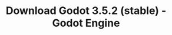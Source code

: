 ---
# Generated by /tools/generators/src/download_archive_generator !!! do not edit by hand !!!
title: 'Download Godot 3.5.2 (stable) - Godot Engine'
type: 'download/archive'
name: '3.5.2'
flavor: 'stable'
release_date: '2023-03-07T03:00:00-00:00'
release_notes: 'article/maintenance-release-godot-3-5-2/'
primaryPlatforms:
  - 'android.apk'
  - 'linux.64'
  - 'macos.universal'
  - 'windows.64'
  - 'linux_server.headless.64'
  - 'web'
  - 'templates'
links:
  android.apk:
    name: 'android.apk'
    title: 'Android'
    caption: 'APK Universal (ARM64 + ARMv7 + x86_64 + x86)'
    tags:
      - 'APK download'
      - 'ARM64/v7'
      - 'x86 (64 & 32 bit)'
    hosts:
      github_builds:
        regular: 'https://github.com/godotengine/godot-builds/releases/download/3.5.2-stable/Godot_v3.5.2-stable_android_editor.apk'
        mono: '#'
      github:
        regular: 'https://github.com/godotengine/godot/releases/download/3.5.2-stable/Godot_v3.5.2-stable_android_editor.apk'
        mono: '#'
  linux.64:
    name: 'linux.64'
    title: 'Linux'
    caption: 'Padrão (x86_64)'
    tags:
      - '64 bit'
    hosts:
      github_builds:
        regular: 'https://github.com/godotengine/godot-builds/releases/download/3.5.2-stable/Godot_v3.5.2-stable_x11.64.zip'
        mono: 'https://github.com/godotengine/godot-builds/releases/download/3.5.2-stable/Godot_v3.5.2-stable_mono_x11_64.zip'
      github:
        regular: 'https://github.com/godotengine/godot/releases/download/3.5.2-stable/Godot_v3.5.2-stable_x11.64.zip'
        mono: 'https://github.com/godotengine/godot/releases/download/3.5.2-stable/Godot_v3.5.2-stable_mono_x11_64.zip'
  macos.universal:
    name: 'macos.universal'
    title: 'macOS'
    caption: 'Universal (x86_64 + Silício da Apple)'
    tags:
      - 'Intel/Apple Silicon'
      - '64 bit'
    hosts:
      github_builds:
        regular: 'https://github.com/godotengine/godot-builds/releases/download/3.5.2-stable/Godot_v3.5.2-stable_osx.universal.zip'
        mono: 'https://github.com/godotengine/godot-builds/releases/download/3.5.2-stable/Godot_v3.5.2-stable_mono_osx.universal.zip'
      github:
        regular: 'https://github.com/godotengine/godot/releases/download/3.5.2-stable/Godot_v3.5.2-stable_osx.universal.zip'
        mono: 'https://github.com/godotengine/godot/releases/download/3.5.2-stable/Godot_v3.5.2-stable_mono_osx.universal.zip'
  windows.64:
    name: 'windows.64'
    title: 'Windows'
    caption: 'Padrão (x86_64)'
    tags:
      - '64 bit'
    hosts:
      github_builds:
        regular: 'https://github.com/godotengine/godot-builds/releases/download/3.5.2-stable/Godot_v3.5.2-stable_win64.exe.zip'
        mono: 'https://github.com/godotengine/godot-builds/releases/download/3.5.2-stable/Godot_v3.5.2-stable_mono_win64.zip'
      github:
        regular: 'https://github.com/godotengine/godot/releases/download/3.5.2-stable/Godot_v3.5.2-stable_win64.exe.zip'
        mono: 'https://github.com/godotengine/godot/releases/download/3.5.2-stable/Godot_v3.5.2-stable_mono_win64.zip'
  linux_server.headless.64:
    name: 'linux_server.headless.64'
    title: 'Linux Server'
    caption: 'Headless (x86_64)'
    tags:
      - '64 bit'
      - 'Headless'
    hosts:
      github_builds:
        regular: 'https://github.com/godotengine/godot-builds/releases/download/3.5.2-stable/Godot_v3.5.2-stable_linux_headless.64.zip'
        mono: 'https://github.com/godotengine/godot-builds/releases/download/3.5.2-stable/Godot_v3.5.2-stable_mono_linux_headless_64.zip'
      github:
        regular: 'https://github.com/godotengine/godot/releases/download/3.5.2-stable/Godot_v3.5.2-stable_linux_headless.64.zip'
        mono: 'https://github.com/godotengine/godot/releases/download/3.5.2-stable/Godot_v3.5.2-stable_mono_linux_headless_64.zip'
  web:
    name: 'web'
    title: 'Editor Web'
    caption: ''
    tags:
      - 'Self-hosted'
      - 'Cross-platform'
    hosts:
      github_builds:
        regular: 'https://github.com/godotengine/godot-builds/releases/download/3.5.2-stable/Godot_v3.5.2-stable_web_editor.zip'
        mono: '#'
      github:
        regular: 'https://github.com/godotengine/godot/releases/download/3.5.2-stable/Godot_v3.5.2-stable_web_editor.zip'
        mono: '#'
  linux.32:
    name: 'linux.32'
    title: 'Linux'
    caption: 'Padrão (x86)'
    tags:
      - '32 bit'
    hosts:
      github_builds:
        regular: 'https://github.com/godotengine/godot-builds/releases/download/3.5.2-stable/Godot_v3.5.2-stable_x11.32.zip'
        mono: 'https://github.com/godotengine/godot-builds/releases/download/3.5.2-stable/Godot_v3.5.2-stable_mono_x11_32.zip'
      github:
        regular: 'https://github.com/godotengine/godot/releases/download/3.5.2-stable/Godot_v3.5.2-stable_x11.32.zip'
        mono: 'https://github.com/godotengine/godot/releases/download/3.5.2-stable/Godot_v3.5.2-stable_mono_x11_32.zip'
  windows.32:
    name: 'windows.32'
    title: 'Windows'
    caption: 'Padrão (x86)'
    tags:
      - '32 bit'
    hosts:
      github_builds:
        regular: 'https://github.com/godotengine/godot-builds/releases/download/3.5.2-stable/Godot_v3.5.2-stable_win32.exe.zip'
        mono: 'https://github.com/godotengine/godot-builds/releases/download/3.5.2-stable/Godot_v3.5.2-stable_mono_win32.zip'
      github:
        regular: 'https://github.com/godotengine/godot/releases/download/3.5.2-stable/Godot_v3.5.2-stable_win32.exe.zip'
        mono: 'https://github.com/godotengine/godot/releases/download/3.5.2-stable/Godot_v3.5.2-stable_mono_win32.zip'
  linux_server.64:
    name: 'linux_server.64'
    title: 'Servidor Linux'
    caption: 'Padrão (x86_64)'
    tags:
      - '64 bit'
    hosts:
      github_builds:
        regular: 'https://github.com/godotengine/godot-builds/releases/download/3.5.2-stable/Godot_v3.5.2-stable_linux_server.64.zip'
        mono: 'https://github.com/godotengine/godot-builds/releases/download/3.5.2-stable/Godot_v3.5.2-stable_mono_linux_server_64.zip'
      github:
        regular: 'https://github.com/godotengine/godot/releases/download/3.5.2-stable/Godot_v3.5.2-stable_linux_server.64.zip'
        mono: 'https://github.com/godotengine/godot/releases/download/3.5.2-stable/Godot_v3.5.2-stable_mono_linux_server_64.zip'
  aar_library:
    name: 'aar_library'
    title: 'Biblioteca de AAR'
    caption: ''
    tags:
      - 'Android plugins'
      - 'Java'
      - 'Kotlin'
    hosts:
      github_builds:
        regular: 'https://github.com/godotengine/godot-builds/releases/download/3.5.2-stable/godot-lib.3.5.2.stable.release.aar'
        mono: 'https://github.com/godotengine/godot-builds/releases/download/3.5.2-stable/godot-lib.3.5.2.stable.mono.release.aar'
      github:
        regular: 'https://github.com/godotengine/godot/releases/download/3.5.2-stable/godot-lib.3.5.2.stable.release.aar'
        mono: 'https://github.com/godotengine/godot/releases/download/3.5.2-stable/godot-lib.3.5.2.stable.mono.release.aar'
  templates:
    name: 'templates'
    title: 'Modelos de exportação'
    caption: ''
    tags:
      - 'Utilizado para exportar os seus jogos para todas as plataformas suportadas'
    hosts:
      github_builds:
        regular: 'https://github.com/godotengine/godot-builds/releases/download/3.5.2-stable/Godot_v3.5.2-stable_export_templates.tpz'
        mono: 'https://github.com/godotengine/godot-builds/releases/download/3.5.2-stable/Godot_v3.5.2-stable_mono_export_templates.tpz'
      github:
        regular: 'https://github.com/godotengine/godot/releases/download/3.5.2-stable/Godot_v3.5.2-stable_export_templates.tpz'
        mono: 'https://github.com/godotengine/godot/releases/download/3.5.2-stable/Godot_v3.5.2-stable_mono_export_templates.tpz'
---